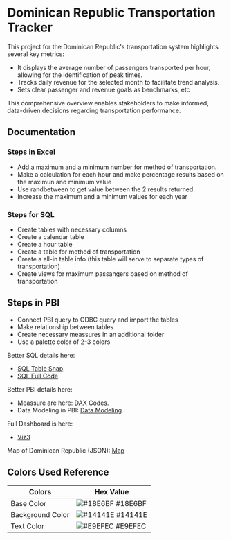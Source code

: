 # Dominican Republic Transportation Tracker

This project for the Dominican Republic's transportation system highlights several key metrics:

- It displays the average number of passengers transported per hour, allowing for the identification of peak times.
- Tracks daily revenue for the selected month to facilitate trend analysis.
- Sets clear passenger and revenue goals as benchmarks, etc

This comprehensive overview enables stakeholders to make informed, data-driven decisions regarding transportation performance.
## Documentation

### Steps in Excel
- Add a maximum and a minimum number for method of transportation.
- Make a calculation for each hour and make percentage results based on the maximun and minimum value
- Use randbetween to get value between the 2 results returned.
- Increase the maximum and a minimum values for each year

### Steps for SQL
- Create tables with necessary columns
- Create a calendar table
- Create a hour table
- Create a table for method of transportation
- Create a all-in table info (this table will serve to separate types of transportation)
- Create views for maximum passangers based on method of transportation

## Steps in PBI
- Connect PBI query to ODBC query and import the tables
- Make relationship between tables
- Create necessary meassures in an additional folder
- Use a palette color of 2-3 colors

Better SQL details here: 
- [SQL Table Snap](https://github.com/radha2106/Viz4-DR_Transportation/tree/main/sql_snaps).
- [SQL Full Code](https://github.com/radha2106/Viz4-DR_Transportation/blob/main/Transport_Database_Creation_and_Tables.sql)

Better PBI details here:
- Meassure are here: [DAX Codes](https://github.com/radha2106/Viz4-DR_Transportation/blob/main/DAX%20Formulas).
- Data Modeling in PBI: [Data Modeling](https://github.com/radha2106/Viz4-DR_Transportation/blob/main/DataModel.png)

Full Dashboard is here:
- [Viz3](https://app.powerbi.com/view?r=eyJrIjoiOWZlN2Y2NDEtOWQwNC00MzBmLWIwNzMtZTY1OTkyZDhmM2IwIiwidCI6IjQ4MjkzMjgyLTgzMmQtNGQwYi05ZTBmLTVmMmFmYTg5YTFlNCIsImMiOjJ9&pageName=ReportSectiond92f28b790ab9efba978)

Map of Dominican Republic (JSON): [Map](https://github.com/radha2106/Viz4-DR_Transportation/blob/main/Provincias%20(1).json)

## Colors Used Reference

| Colors             | Hex Value                                                               |
| ----------------- | ------------------------------------------------------------------ |
| Base Color | ![#18E6BF](https://via.placeholder.com/10/18E6BF?text=+) #18E6BF |
| Background Color | ![#14141E](https://via.placeholder.com/10/14141E?text=+) #14141E |
| Text Color | ![#E9EFEC](https://via.placeholder.com/10/E9EFEC?text=+) #E9EFEC |
